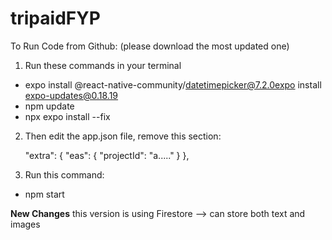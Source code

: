 # tripaidFYP
To Run Code from Github: (please download the most updated one)

1. Run these commands in your terminal

  - expo install @react-native-community/datetimepicker@7.2.0expo install expo-updates@0.18.19
  - npm update
  - npx expo install --fix
    
2. Then edit the app.json file, remove this section:

      "extra": { 
        "eas": { 
          "projectId": "a....." 
          } 
        },

3. Run this command:

  - npm start

**New Changes**
this version is using Firestore --> can store both text and images
